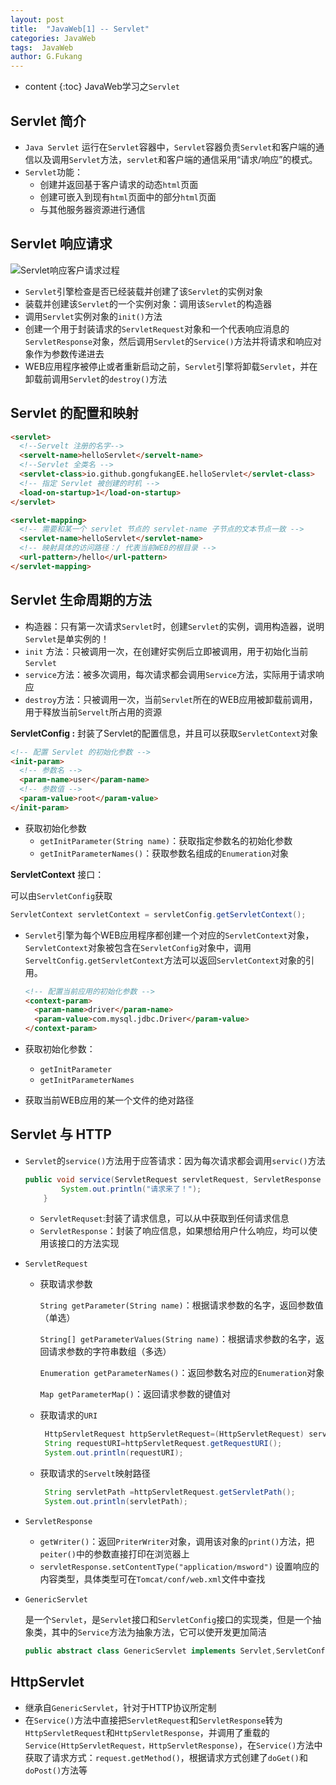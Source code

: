 ```yaml
---
layout: post
title:  "JavaWeb[1] -- Servlet"
categories: JavaWeb
tags:  JavaWeb
author: G.Fukang
---
```

* content
{:toc}
JavaWeb学习之`Servlet`


## Servlet 简介

- `Java Servlet` 运行在`Servlet`容器中，`Servlet`容器负责`Servlet`和客户端的通信以及调用`Servlet`方法，`servlet`和客户端的通信采用“请求/响应”的模式。
- `Servlet`功能：
  - 创建并返回基于客户请求的动态`html`页面
  - 创建可嵌入到现有`html`页面中的部分`html`页面
  - 与其他服务器资源进行通信

## Servlet 响应请求 

![Servlet响应客户请求过程](http://img.blog.csdn.net/20180226211550863?watermark/2/text/aHR0cDovL2Jsb2cuY3Nkbi5uZXQvYW5vbnltb3VzRw==/font/5a6L5L2T/fontsize/400/fill/I0JBQkFCMA==/dissolve/70)

- `Servlet`引擎检查是否已经装载并创建了该`Servlet`的实例对象
- 装载并创建该`Servlet`的一个实例对象：调用该`Servlet`的构造器
- 调用`Servlet`实例对象的`init()`方法
- 创建一个用于封装请求的`ServletRequest`对象和一个代表响应消息的`ServletResponse`对象，然后调用`Servlet`的`Service()`方法并将请求和响应对象作为参数传递进去
- WEB应用程序被停止或者重新启动之前，`Servlet`引擎将卸载`Servlet`，并在卸载前调用`Servlet`的`destroy()`方法

## Servlet 的配置和映射

```html
<servlet>
  <!--Servelt 注册的名字-->
  <servelt-name>helloServlet</servelt-name>
  <!--Servlet 全类名 -->
  <servlet-class>io.github.gongfukangEE.helloServlet</servlet-class>
  <!-- 指定 Servlet 被创建的时机 -->
  <load-on-startup>1</load-on-startup>
</servlet>

<servlet-mapping>
  <!-- 需要和某一个 servlet 节点的 servlet-name 子节点的文本节点一致 -->
  <servlet-name>helloServlet</servlet-name>
  <!-- 映射具体的访问路径：/ 代表当前WEB的根目录 -->
  <url-pattern>/hello</url-pattern>
</servlet-mapping>
```

## Servlet  生命周期的方法

- 构造器：只有第一次请求`Servlet`时，创建`Servlet`的实例，调用构造器，说明`Servlet`是单实例的！
- `init` 方法：只被调用一次，在创建好实例后立即被调用，用于初始化当前`Servlet`
- `service`方法：被多次调用，每次请求都会调用`Service`方法，实际用于请求响应
- `destroy`方法：只被调用一次，当前`Servlet`所在的WEB应用被卸载前调用，用于释放当前`Servelt`所占用的资源

**ServletConfig :** 封装了Servlet的配置信息，并且可以获取`ServletContext`对象

```html
<!-- 配置 Servlet 的初始化参数 -->
<init-param>
  <!-- 参数名 -->
  <param-name>user</param-name>
  <!-- 参数值 -->
  <param-value>root</param-value>
</init-param>
```

- 获取初始化参数
  - `getInitParameter(String name)`：获取指定参数名的初始化参数
  - `getInitParameterNames()`：获取参数名组成的`Enumeration`对象

**ServletContext** 接口：

可以由`ServletConfig`获取

```java
ServletContext servletContext = servletConfig.getServletContext();
```

- `Servlet`引擎为每个WEB应用程序都创建一个对应的`ServletContext`对象，`ServletContext`对象被包含在`ServletConfig`对象中，调用`ServeltConfig.getServletContext`方法可以返回`ServletContext`对象的引用。

  ```html
  <!-- 配置当前应用的初始化参数 -->
  <context-param>
    <param-name>driver</param-name>
    <param-value>com.mysql.jdbc.Driver</param-value>
  </context-param>
  ```

- 获取初始化参数：

  - `getInitParameter`
  - `getInitParameterNames`

- 获取当前WEB应用的某一个文件的绝对路径

## Servlet 与 HTTP

- `Servlet`的`service()`方法用于应答请求：因为每次请求都会调用`servic()`方法

  ```java
  public void service(ServletRequest servletRequest, ServletResponse servletResponse) throws ServletException, IOException {
          System.out.println("请求来了！");
      }
  ```

  - `ServletRequset`:封装了请求信息，可以从中获取到任何请求信息
  - `ServletResponse`：封装了响应信息，如果想给用户什么响应，均可以使用该接口的方法实现

- `ServletRequest`

  - 获取请求参数

    `String getParameter(String name)`：根据请求参数的名字，返回参数值（单选）

    `String[] getParameterValues(String name)`：根据请求参数的名字，返回请求参数的字符串数组（多选）

    `Enumeration getParameterNames()`：返回参数名对应的`Enumeration`对象

    `Map getParameterMap()`：返回请求参数的键值对

  - 获取请求的`URI`

    ```java
     HttpServletRequest httpServletRequest=(HttpServletRequest) servletRequest;
     String requestURI=httpServletRequest.getRequestURI();
     System.out.println(requestURI);
    ```

  - 获取请求的`Servelt`映射路径

    ```java
     String servletPath =httpServletRequest.getServletPath();
     System.out.println(servletPath);
    ```

- `ServletResponse`

  - `getWriter()`：返回`PriterWriter`对象，调用该对象的`print()`方法，把`peiter()`中的参数直接打印在浏览器上
  - `servletResponse.setContentType("application/msword")` 设置响应的内容类型，具体类型可在`Tomcat/conf/web.xml`文件中查找

- `GenericServlet`

  是一个`Servlet`，是`Servlet`接口和`ServletConfig`接口的实现类，但是一个抽象类，其中的`Service`方法为抽象方法，它可以使开发更加简洁

  ```java
  public abstract class GenericServlet implements Servlet,ServletConfig{}
  ```

## HttpServlet

- 继承自`GenericServlet`，针对于HTTP协议所定制
- 在`Service()`方法中直接把`ServletRequest`和`ServletResponse`转为`HttpServletRequest`和`HttpServletResponse`，并调用了重载的`Service(HttpServletRequest，HttpServletResponse)`，在`Service()`方法中获取了请求方式：`request.getMethod()`，根据请求方式创建了`doGet()`和`doPost()`方法等

